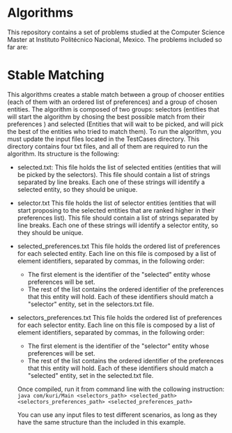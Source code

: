 # Algorithms

This repository contains a set of problems studied at the Computer Science Master at Instituto Politécnico Nacional, Mexico.
The problems included so far are:

# Stable Matching

This algorithms creates a stable match between a group of chooser entities (each of them with an ordered list of preferences) and a group of chosen entities.
The algorithm is composed of two groups: selectors (entities that will start the algorithm by chosing the best possible match from their preferences ) and selected (Entities that will wait to be picked, and will pick the best of the entities who tried to match them).
To run the algorithm, you must update the input files located in the TestCases directory. This directory contains four txt files, and all of them are required to run the algorithm. Its structure is the following:

* selected.txt:
  This file holds the list of selected entities (entities that will be picked by the selectors). This file should contain a list of strings separated by line breaks. Each one of these strings will identify a selected entity, so they should be unique.
  
* selector.txt
  This file holds the list of selector entities (entities that will start proposing to the selected entities that are ranked higher in their preferences list). This file should contain a list of strings separated by line breaks. Each one of these strings will identify a selector entity, so they should be unique.
  
* selected_preferences.txt
  This file holds the ordered list of preferences for each selected entity. Each line on this file is composed by a list of element identifiers, separated by commas, in the following order:
  - The first element is the identifier of the "selected" entity whose preferences will be set.
  - The rest of the list contains the ordered identifier of the preferences that this entity will hold. Each of these identifiers should match a "selector" entity, set in the selectors.txt file.
  
* selectors_preferences.txt
  This file holds the ordered list of preferences for each selector entity. Each line on this file is composed by a list of element identifiers, separated by commas, in the following order:
  - The first element is the identifier of the "selector" entity whose preferences will be set.
  - The rest of the list contains the ordered identifier of the preferences that this entity will hold. Each of these identifiers should match a "selected" entity, set in the selected.txt file.
  
  Once compiled, run it from command line with the collowing instruction:
  ```java com/kuri/Main <selectors_path> <selected_path> <selectors_preferences_path> <selected_preferences_path>```
  
  You can use any input files to test different scenarios, as long as they have the same structure than the included in this example.
